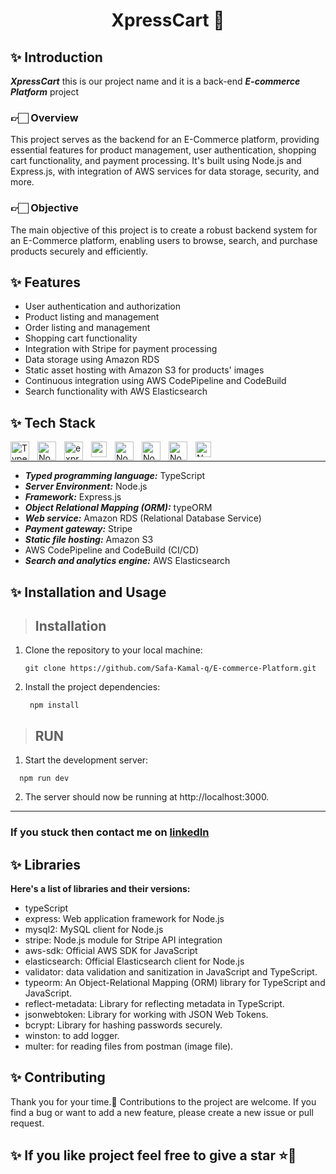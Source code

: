 <h1 align="center">XpressCart 🛒</h1>

## ✨️ Introduction
***XpressCart*** this is our project name and it is a back-end ***E-commerce Platform*** project

### 👉🏻 Overview 

This project serves as the backend for an E-Commerce platform, providing essential features for product management, user authentication, shopping cart functionality, and payment processing. It's built using Node.js and Express.js, with integration of AWS services for data storage, security, and more.

### 👉🏻 Objective

The main objective of this project is to create a robust backend system for an E-Commerce platform, enabling users to browse, search, and purchase products securely and efficiently.

## ✨️ Features

- User authentication and authorization
- Product listing and management
- Order listing and management
- Shopping cart functionality
- Integration with Stripe for payment processing
- Data storage using Amazon RDS
- Static asset hosting with Amazon S3 for products' images
- Continuous integration using AWS CodePipeline and CodeBuild
- Search functionality with AWS Elasticsearch 


## ✨️ Tech Stack

<img align="left" alt="TypeScript" width="30px" style="padding-right:10px;" src="https://cdn.jsdelivr.net/gh/devicons/devicon/icons/typescript/typescript-plain.svg" />
<img align="left" alt="NodeJS" width="30px" style="padding-right:10px;" src="https://cdn.jsdelivr.net/gh/devicons/devicon/icons/nodejs/nodejs-original.svg" />
<img align="left" alt="expressJS" width="30px" style="padding-right:10px;" src="https://ajeetchaulagain.com/static/7cb4af597964b0911fe71cb2f8148d64/87351/express-js.png" />
<img align="left" alt="amazon RDS" width="25px" style="padding-right:10px;" src="https://static-00.iconduck.com/assets.00/aws-rds-icon-454x512-53t9ho5u.png" />
<img align="left" alt="NodeJS" width="30px" style="padding-right:10px;" src="https://user-images.githubusercontent.com/62142146/208088732-e168fd64-3e48-4f48-b14d-9d91fa7d99f6.svg" />
<img align="left" alt="NodeJS" width="30px" style="padding-right:10px;" src="https://cdn.iconscout.com/icon/free/png-256/free-stripe-2-498440.png?f=webp" />
<img align="left" alt="NodeJS" width="30px" style="padding-right:10px;" src="https://www.gliffy.com/sites/default/files/image/2020-06/Amazon-Simple-Storage-Service-S3_Bucket-with-Objects_dark-bg.png" />
<img align="left" alt="NodeJS" width="25px" style="padding-right:10px;" src="https://symbols.getvecta.com/stencil_5/10_aws-elastic-search.23cf6ed447.svg" />
<br     />
  
-----
- ***Typed programming language:*** TypeScript
- ***Server Environment:*** Node.js 
- ***Framework:*** Express.js
- ***Object Relational Mapping (ORM):*** typeORM
- ***Web service:*** Amazon RDS (Relational Database Service)
- ***Payment gateway:*** Stripe 
- ***Static file hosting:*** Amazon S3
- AWS CodePipeline and CodeBuild (CI/CD)
- ***Search and analytics engine:*** AWS Elasticsearch 


## ✨️ Installation and Usage

> ## Installation

1. Clone the repository to your local machine:

   ```
   git clone https://github.com/Safa-Kamal-q/E-commerce-Platform.git
   
   ```
2. Install the project dependencies:
   ```
    npm install
   ```

> ## RUN

1. Start the development server:

  ```
    npm run dev
   ```
2. The server should now be running at http://localhost:3000.

--- 

### If you stuck then contact me on [linkedIn](https://www.linkedin.com/in/safa-qasrawi-073a3024b/)

## ✨️ Libraries
 **Here's a list of libraries and their versions:**
* typeScript
* express: Web application framework for Node.js
* mysql2: MySQL client for Node.js
* stripe: Node.js module for Stripe API integration
* aws-sdk: Official AWS SDK for JavaScript
* elasticsearch: Official Elasticsearch client for Node.js
* validator:  data validation and sanitization in JavaScript and TypeScript.
* typeorm: An Object-Relational Mapping (ORM) library for TypeScript and JavaScript.
* reflect-metadata: Library for reflecting metadata in TypeScript.
* jsonwebtoken: Library for working with JSON Web Tokens.
* bcrypt: Library for hashing passwords securely.
* winston: to add logger.
* multer: for reading files from postman (image file).

## ✨️ Contributing
Thank you for your time.🌼 Contributions to the project are welcome. If you find a bug or want to add a new feature, please create a new issue or pull request.

## ✨️ If you like project feel free to give a star ⭐💖
